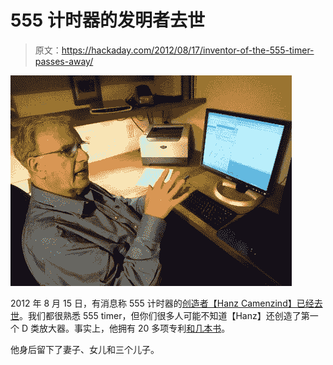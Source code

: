 # 555 计时器的发明者去世

> 原文：<https://hackaday.com/2012/08/17/inventor-of-the-555-timer-passes-away/>

![](img/dba4e3c377ae0acf93398ede2b34c921.png "hanz")

2012 年 8 月 15 日，有消息称 555 计时器的[创造者【Hanz Camenzind】已经去世](http://www.eetimes.com/electronics-news/4394166/Hans-Camenzind-dies)。我们都很熟悉 555 timer，但你们很多人可能不知道【Hanz】还创造了第一个 D 类放大器。事实上，他拥有 20 多项专利[和几本书](http://www.designinganalogchips.com)。

他身后留下了妻子、女儿和三个儿子。